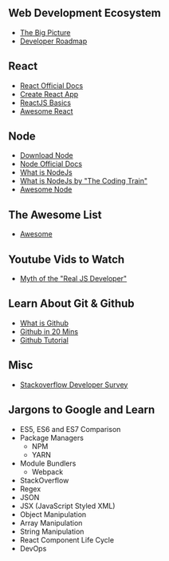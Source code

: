 ## Web Development Ecosystem
- [The Big Picture](https://learn-anything.xyz/web-development)
- [Developer Roadmap](https://github.com/kamranahmedse/developer-roadmap)

## React
- [React Official Docs](https://reactjs.org/)
- [Create React App](https://github.com/facebookincubator/create-react-app)
- [ReactJS Basics](https://www.youtube.com/watch?v=JPT3bFIwJYA)
- [Awesome React](https://github.com/enaqx/awesome-react)

## Node
- [Download Node](https://nodejs.org/en/download/)
- [Node Official Docs](https://nodejs.org/en/docs/)
- [What is NodeJs](https://www.youtube.com/watch?v=pU9Q6oiQNd0)
- [What is NodeJs by "The Coding Train"](https://www.youtube.com/watch?v=RF5_MPSNAtU)
- [Awesome Node](https://github.com/sindresorhus/awesome-nodejs)

## The Awesome List
- [Awesome](https://github.com/sindresorhus/awesome)

## Youtube Vids to Watch
- [Myth of the "Real JS Developer"](https://www.youtube.com/watch?v=Xt5qpbiqw2g)

## Learn About Git & Github
- [What is Github](https://www.youtube.com/watch?v=w3jLJU7DT5E)
- [Github in 20 Mins](https://www.youtube.com/watch?v=Y9XZQO1n_7c)
- [Github Tutorial](https://www.youtube.com/watch?v=0fKg7e37bQE)

## Misc
- [Stackoverflow Developer Survey](https://insights.stackoverflow.com/survey/2017)

## Jargons to Google and Learn
- ES5, ES6 and ES7 Comparison
- Package Managers
	- NPM
	- YARN
- Module Bundlers
	- Webpack
- StackOverflow
- Regex
- JSON
- JSX (JavaScript Styled XML)
- Object Manipulation
- Array Manipulation
- String Manipulation
- React Component Life Cycle
- DevOps